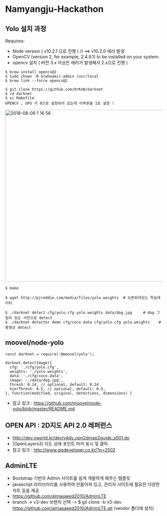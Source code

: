 # Namyangju-Hackathon

## Yolo 설치 과정 

Requires: 

- Node version ( v10.2.1 으로 진행 )  // ==> v10.2.0 에러 발생
- OpenCV (version 2, for example, 2.4.9.1) to be installed on your system.
- opencv 설치 ( 버전 3.x 이상은 에러가 발생해서 2.x으로 진행 )
```
$ brew install opencv@2
$ sudo chown -R $(whoami):admin /usr/local
$ brew link --force opencv@2
```

```
$ git clone https://github.com/OrKoN/darknet
$ cd darknet
$ vi Makefile
OPENCV , GPU 가 0으로 설정되어 있는데 이부분을 1로 설정 ! 
```
<img width="554" alt="2018-08-06 1 16 56" src="https://user-images.githubusercontent.com/26623547/43687776-824e0d10-9916-11e8-94a3-72296c5e70c8.png">

```
$ make

$ wget http://pjreddie.com/media/files/yolo.weights  # 오픈되어있는 학습데이터 

$ ./darknet detect cfg/yolo.cfg yolo.weights data/dog.jpg     # dog 그림이 있는 사진으로 detect
$ ./darknet detector demo cfg/coco.data cfg/yolo.cfg yolo.weights    # 동영상 detect
```

## moovel/node-yolo 

```
const darknet = require('@moovel/yolo');

darknet.detectImage({
  cfg: './cfg/yolo.cfg',
  weights: './yolo.weights',
  data: './cfg/coco.data',
  image: './data/dog.jpg',
  thresh: 0.24, // optional, default: 0.24
  hierThresh: 0.5, // optional, default: 0.5,
}, function(modified, original, detections, dimensions) {
```

- 참고 링크 : https://github.com/moovel/node-yolo/blob/master/README.md

## OPEN API : 2D지도 API 2.0 레퍼런스 

- http://dev.vworld.kr/dev/v4dv_opn2dmap2guide_s001.do 
- [OpenLayers3] 지도 상에 포인트 마커 표시 및 클릭
- 참고 링크 : http://www.gisdeveloper.co.kr/?p=2502

## AdminLTE 

 - Bootstrap 기반의 Admin 사이트를 쉽게 개발하게 해주는 템플릿
 - javascript 라이브러리를 사용하여 만들어져 있고, 관리자 사이트에 필요한 다양한 차트 등을 제공
 - https://github.com/almasaeed2010/AdminLTE 
 - branch  ->  v3-dev 브랜치 선택  -> $ git clone -b v3-dev https://github.com/almasaeed2010/AdminLTE.git (vendor 폴더에 설치)
